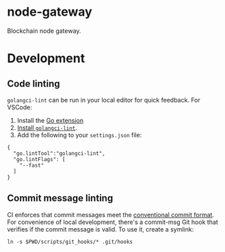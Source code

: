 # node-gateway
Blockchain node gateway.

# Development

## Code linting
`golangci-lint` can be run in your local editor for quick feedback. For VSCode:
1. Install the [Go extension](https://marketplace.visualstudio.com/items?itemName=golang.Go)
2. [Install `golangci-lint`](https://golangci-lint.run/usage/install/). 
3. Add the following to your `settings.json` file:
```
{
  "go.lintTool":"golangci-lint",
  "go.lintFlags": [
    "--fast"
  ]
}
```

## Commit message linting
CI enforces that commit messages meet the [conventional commit format](https://conventionalcommits.org). For convenience of local development, there's a commit-msg Git hook that verifies if the commit message is valid. To use it, create a symlink:
```
ln -s $PWD/scripts/git_hooks/* .git/hooks
```
